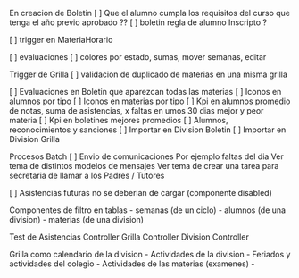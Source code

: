 En creacion de Boletin
[ ] Que el alumno cumpla los requisitos del curso que tenga el año previo aprobado ??
[ ] boletin regla de alumno Inscripto ?

[ ] trigger en MateriaHorario

[ ] evaluaciones
[ ] colores por estado, sumas, mover semanas, editar

Trigger de Grilla
[ ] validacion de duplicado de materias en una misma grilla

[ ] Evaluaciones en Boletin que aparezcan todas las materias
[ ] Iconos en alumnos por tipo
[ ] Iconos en materias por tipo
[ ] Kpi en alumnos
promedio de notas, suma de asistencias, x faltas en umos 30 dias
mejor y peor materia
[ ] Kpi en boletines
mejores promedios
[ ] Alumnos, reconocimientos y sanciones
[ ] Importar en Division Boletin
[ ] Importar en Division Grilla

Procesos Batch
[ ] Envio de comunicaciones Por ejemplo faltas del dia
Ver tema de distintos modelos de mensajes
Ver tema de crear una tarea para secretaria de llamar a los Padres / Tutores

[ ] Asistencias futuras no se deberian de cargar (componente disabled)

Componentes de filtro en tablas - semanas (de un ciclo) - alumnos (de una division) - materias (de una division)

Test de
Asistencias Controller
Grilla Controller
Division Controller

Grilla como calendario de la division - Actividades de la division - Feriados y actividades del colegio - Actividades de las materias (examenes) -
